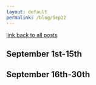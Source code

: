 ```yaml
---
layout: default
permalink: /blog/Sep22
---
```


[link back to all posts](https://alxwen711.github.io/blog)

## September 1st-15th


## September 16th-30th

